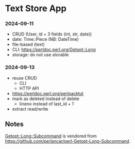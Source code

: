 # Text Store App

### 2024-09-11 

- CRUD (User, id + 3 fields (int, str, date))
- date: Time::Piece (NB: DateTime)
- file-based (text)
- CLI: https://perldoc.perl.org/Getopt::Long
- storage: do not use storable

### 2024-09-13

- reuse CRUD
  - CLI
  - HTTP API
- https://perldoc.perl.org/perlpacktut
- mark as deleted instead of delete
  - lineno instead of last_id + 1
- extract read/write

## Notes

[Getopt::Long::Subcommand](lib/Getopt/Long/Subcommand.pm) is vendored from https://github.com/perlancar/perl-Getopt-Long-Subcommand.